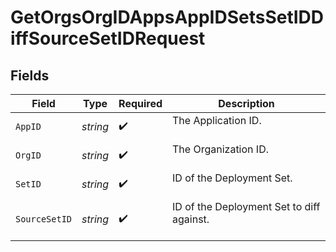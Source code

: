 # GetOrgsOrgIDAppsAppIDSetsSetIDDiffSourceSetIDRequest


## Fields

| Field                                       | Type                                        | Required                                    | Description                                 |
| ------------------------------------------- | ------------------------------------------- | ------------------------------------------- | ------------------------------------------- |
| `AppID`                                     | *string*                                    | :heavy_check_mark:                          | The Application ID.<br/><br/>               |
| `OrgID`                                     | *string*                                    | :heavy_check_mark:                          | The Organization ID.<br/><br/>              |
| `SetID`                                     | *string*                                    | :heavy_check_mark:                          | ID of the Deployment Set.<br/><br/>         |
| `SourceSetID`                               | *string*                                    | :heavy_check_mark:                          | ID of the Deployment Set to diff against.<br/><br/> |